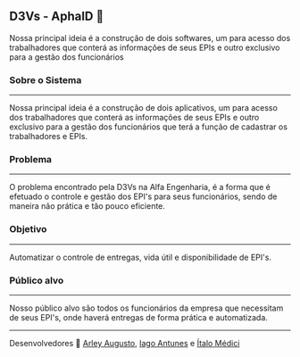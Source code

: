## D3Vs - AphaID :rocket:

Nossa principal ideia é a construção de dois softwares, um para acesso dos trabalhadores que conterá as informações de seus EPIs e outro exclusivo para a gestão dos funcionários

### Sobre o Sistema
***
 Nossa principal ideia é a construção de dois aplicativos, um para acesso dos trabalhadores que conterá as informações de seus EPIs e outro exclusivo para a gestão   dos funcionários que terá a função de cadastrar os trabalhadores e EPIs.
 
### Problema
***
  O problema encontrado pela D3Vs na Alfa Engenharia, é a forma que é efetuado o controle e gestão dos EPI's para seus funcionários, sendo de maneira não prática e     tão pouco eficiente.
  
### Objetivo
***
   Automatizar o controle de entregas, vida útil e disponibilidade de EPI's.
   
### Público alvo
***
   Nosso público alvo são todos os funcionários da empresa que necessitam de seus EPI's, onde haverá entregas de forma prática e automatizada.





***

Desenvolvedores  💜
[Arley Augusto](https://github.com/arleynm),
 [Iago Antunes](https://github.com/IagoAntunes) e
 [Ítalo Médici](https://github.com/ItaloMedici)
